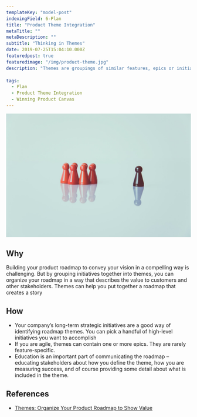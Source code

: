 ```yaml
---
templateKey: "model-post"
indexingField: 6-Plan
title: "Product Theme Integration"
metaTitle: ""
metaDescription: ""
subtitle: "Thinking in Themes"
date: 2019-07-25T15:04:10.000Z
featuredpost: true
featuredimage: "/img/product-theme.jpg"
description: "Themes are groupings of similar features, epics or initiatives. Ideally, themes describe customer value – what customers are going to be receiving or the job that you’ll help them accomplish. For example, “improve shopping cart experience” is an example of a customer-focused theme, and into this theme you would group the initiatives that support it."

tags:
  - Plan
  - Product Theme Integration
  - Winning Product Canvas
---
```


![Produt Theme](/img/product-theme.jpg)

## Why
Building your product roadmap to convey your vision in a compelling way is challenging. But by grouping initiatives together into themes, you can organize your roadmap in a way that describes the value to customers and other stakeholders. Themes can help you put together a roadmap that creates a story

## How

- Your company’s long-term strategic initiatives are a good way of identifying roadmap themes. You can pick a handful of high-level initiatives you want to accomplish
- If you are agile, themes can contain one or more epics. They are rarely feature-specific.
- Education is an important part of communicating the roadmap – educating stakeholders about how you define the theme, how you are measuring success, and of course providing some detail about what is included in the theme.

## References

- [Themes: Organize Your Product Roadmap to Show Value](https://www.productplan.com/thinking-themes-organize-product-roadmap-show-customer-value/)
